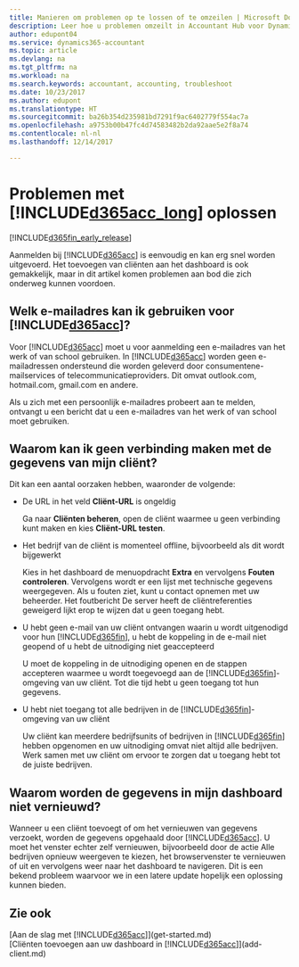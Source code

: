 ```yaml
---
title: Manieren om problemen op te lossen of te omzeilen | Microsoft Docs
description: Leer hoe u problemen omzeilt in Accountant Hub voor Dynamics 365.
author: edupont04
ms.service: dynamics365-accountant
ms.topic: article
ms.devlang: na
ms.tgt_pltfrm: na
ms.workload: na
ms.search.keywords: accountant, accounting, troubleshoot
ms.date: 10/23/2017
ms.author: edupont
ms.translationtype: HT
ms.sourcegitcommit: ba26b354d235981bd7291f9ac6402779f554ac7a
ms.openlocfilehash: a9753b00b47fc4d74583482b2da92aae5e2f8a74
ms.contentlocale: nl-nl
ms.lasthandoff: 12/14/2017

---
```

# <a name="troubleshooting-included365acclongincludesd365acclongmdmd"></a>Problemen met [!INCLUDE[d365acc_long](includes/d365acc_long_md.md)] oplossen
[!INCLUDE[d365fin_early_release](includes/d365fin_early_release.md.md)]

Aanmelden bij [!INCLUDE[d365acc](includes/d365acc_md.md)] is eenvoudig en kan erg snel worden uitgevoerd. Het toevoegen van cliënten aan het dashboard is ook gemakkelijk, maar in dit artikel komen problemen aan bod die zich onderweg kunnen voordoen.

## <a name="what-email-address-can-i-use-with-included365accincludesd365accmdmd"></a>Welk e-mailadres kan ik gebruiken voor [!INCLUDE[d365acc](includes/d365acc_md.md)]?
Voor [!INCLUDE[d365acc](includes/d365acc_md.md)] moet u voor aanmelding een e-mailadres van het werk of van school gebruiken. In [!INCLUDE[d365acc](includes/d365acc_md.md)] worden geen e-mailadressen ondersteund die worden geleverd door consumentene-mailservices of telecommunicatieproviders. Dit omvat outlook.com, hotmail.com, gmail.com en andere.  

Als u zich met een persoonlijk e-mailadres probeert aan te melden, ontvangt u een bericht dat u een e-mailadres van het werk of van school moet gebruiken.  

## <a name="why-cant-i-connect-to-my-clients-data"></a>Waarom kan ik geen verbinding maken met de gegevens van mijn cliënt?
Dit kan een aantal oorzaken hebben, waaronder de volgende:

- De URL in het veld **Cliënt-URL** is ongeldig  

  Ga naar **Cliënten beheren**, open de cliënt waarmee u geen verbinding kunt maken en kies **Cliënt-URL testen**.  
- Het bedrijf van de cliënt is momenteel offline, bijvoorbeeld als dit wordt bijgewerkt

  Kies in het dashboard de menuopdracht **Extra** en vervolgens **Fouten controleren**. Vervolgens wordt er een lijst met technische gegevens weergegeven. Als u fouten ziet, kunt u contact opnemen met uw beheerder. Het foutbericht De server heeft de cliëntreferenties geweigerd lijkt erop te wijzen dat u geen toegang hebt.  
- U hebt geen e-mail van uw cliënt ontvangen waarin u wordt uitgenodigd voor hun [!INCLUDE[d365fin](includes/d365fin_md.md)], u hebt de koppeling in de e-mail niet geopend of u hebt de uitnodiging niet geaccepteerd

  U moet de koppeling in de uitnodiging openen en de stappen accepteren waarmee u wordt toegevoegd aan de [!INCLUDE[d365fin](includes/d365fin_md.md)]-omgeving van uw cliënt. Tot die tijd hebt u geen toegang tot hun gegevens.  
- U hebt niet toegang tot alle bedrijven in de [!INCLUDE[d365fin](includes/d365fin_md.md)]-omgeving van uw cliënt

  Uw cliënt kan meerdere bedrijfsunits of bedrijven in [!INCLUDE[d365fin](includes/d365fin_md.md)] hebben opgenomen en uw uitnodiging omvat niet altijd alle bedrijven. Werk samen met uw cliënt om ervoor te zorgen dat u toegang hebt tot de juiste bedrijven.  

## <a name="why-doesnt-the-data-refresh-in-my-dashboard"></a>Waarom worden de gegevens in mijn dashboard niet vernieuwd?
Wanneer u een cliënt toevoegt of om het vernieuwen van gegevens verzoekt, worden de gegevens opgehaald door [!INCLUDE[d365acc](includes/d365acc_md.md)]. U moet het venster echter zelf vernieuwen, bijvoorbeeld door de actie Alle bedrijven opnieuw weergeven te kiezen, het browservenster te vernieuwen of uit en vervolgens weer naar het dashboard te navigeren. Dit is een bekend probleem waarvoor we in een latere update hopelijk een oplossing kunnen bieden.  

## <a name="see-also"></a>Zie ook
[Aan de slag met [!INCLUDE[d365acc](includes/d365acc_md.md)]](get-started.md)  
[Cliënten toevoegen aan uw dashboard in [!INCLUDE[d365acc](includes/d365acc_md.md)]](add-client.md)  

